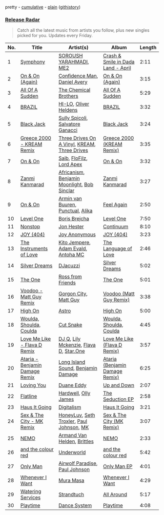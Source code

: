 pretty - [cumulative](/playlists/cumulative/Release%20Radar.md) - [plain](/playlists/plain/37i9dQZEVXbsudmxBFKW7G) ([githistory](https://github.githistory.xyz/vitokorn/spotify-playlist-archive/blob/master/playlists/plain/37i9dQZEVXbsudmxBFKW7G))

### [Release Radar](https://open.spotify.com/playlist/37i9dQZEVXbsudmxBFKW7G)

> Catch all the latest music from artists you follow, plus new singles picked for you. Updates every Friday.

| No. | Title | Artist(s) | Album | Length |
|---|---|---|---|---|
| 1 | [Symphony](https://open.spotify.com/track/2v3Jv6uRKyyF7WprCOxhdB) | [SOROUSH YARAHMADI](https://open.spotify.com/artist/1E5PxKm9kIHw6KHgCkm6hA), [ME2](https://open.spotify.com/artist/6nErdUxP8eWsPkXualjqQ1) | [Crash & Smile in Dada Land - April](https://open.spotify.com/album/3c8quPChWZp7TzsjKhg1Se) | 2:11 |
| 2 | [On & On (Again)](https://open.spotify.com/track/1tYwSPYzoCZLQKbFbvt0fS) | [Confidence Man](https://open.spotify.com/artist/0RwXnFrEoI8tltFvYpJgP6), [Daniel Avery](https://open.spotify.com/artist/1EULJuDFWpZ9xg4YwtUGGt) | [On & On (Again)](https://open.spotify.com/album/6icyrehEsAbRwrnVPvGn5u) | 3:15 |
| 3 | [All Of A Sudden](https://open.spotify.com/track/0RD2AT3sAoSLcMxvcjayrQ) | [The Chemical Brothers](https://open.spotify.com/artist/1GhPHrq36VKCY3ucVaZCfo) | [All Of A Sudden](https://open.spotify.com/album/5hcYHt4yIcGt24boikeG18) | 5:29 |
| 4 | [BRAZIL](https://open.spotify.com/track/1ORp1yoMlfMqlRn83VTB2O) | [HI-LO](https://open.spotify.com/artist/0ETJQforv5OXgDgidQv9qd), [Oliver Heldens](https://open.spotify.com/artist/5nki7yRhxgM509M5ADlN1p) | [BRAZIL](https://open.spotify.com/album/1XpQBTKoUEImwzvgolPS0K) | 3:32 |
| 5 | [Black Jack](https://open.spotify.com/track/0vafgCUl4JE1W12XzjQt0R) | [Sully Spicoli](https://open.spotify.com/artist/5CddVX4EFzNc45Hz41ItWh), [Salvatore Ganacci](https://open.spotify.com/artist/5PdkRVDASsw6P7QoqRpz0F) | [Black Jack](https://open.spotify.com/album/2VtPDl2e0gdn3GxW2Zcfgv) | 3:24 |
| 6 | [Greece 2000 - KREAM Remix](https://open.spotify.com/track/3lLOuE6Z5jlQVqO2bbpC8A) | [Three Drives On A Vinyl](https://open.spotify.com/artist/10feV0eOe64kjUc95Lnfuv), [KREAM](https://open.spotify.com/artist/0DdDnziut7wOo6cAYWVZC5), [Three Drives](https://open.spotify.com/artist/6zgVdOBoN1Fu4JGqd9SZlG) | [Greece 2000 (KREAM Remix)](https://open.spotify.com/album/33SvBsfAut1yQ9BizcWIOV) | 3:35 |
| 7 | [On & On](https://open.spotify.com/track/32xJOfdwWkMvfAtQ6ngg8Y) | [Saib](https://open.spotify.com/artist/6N4HlHINMvoTyAL0yhBUCk), [FloFilz](https://open.spotify.com/artist/39ZQx0618UYVBgGTDOJ2ds), [Lord Apex](https://open.spotify.com/artist/052uglZ4PgpVs8YxEOViXz) | [On & On](https://open.spotify.com/album/3ZIF2Rl32E4uuh9Epth9kQ) | 3:32 |
| 8 | [Zanmi Kanmarad](https://open.spotify.com/track/2Y8XJaIPY2DGGfiY4shPQ4) | [Africanism](https://open.spotify.com/artist/3E9XtGFNNweLtiR8y5aZO5), [Benjamin Moonlight](https://open.spotify.com/artist/2tgdLdlQArVdDguiB06OOp), [Bob Sinclar](https://open.spotify.com/artist/5YFS41yoX0YuFY39fq21oN) | [Zanmi Kanmarad](https://open.spotify.com/album/5Nm52LacAzMAmZCLmUQJWA) | 3:27 |
| 9 | [On & On](https://open.spotify.com/track/6CzCfBtDifOuhXeOm95Qh1) | [Armin van Buuren](https://open.spotify.com/artist/0SfsnGyD8FpIN4U4WCkBZ5), [Punctual](https://open.spotify.com/artist/1ocnIbhFWM9bSPrd7Hu4zF), [Alika](https://open.spotify.com/artist/1U3n3wACHLjc8sS1obMEuf) | [Feel Again](https://open.spotify.com/album/6Z57L1nJyOsBAX2JpP9xMb) | 2:50 |
| 10 | [Level One](https://open.spotify.com/track/3oCfybScespNWsvxK6l48B) | [Boris Brejcha](https://open.spotify.com/artist/6caPJFLv1wesmM7gwK1ACy) | [Level One](https://open.spotify.com/album/32nuiBkyfkO2lLAvLgajFz) | 7:50 |
| 11 | [Nonstop](https://open.spotify.com/track/3gNAA8YL1qvVBKXd7Ni3ty) | [Jon Hester](https://open.spotify.com/artist/0GYMBKQycrXx5fNodtVKLO) | [Continuum](https://open.spotify.com/album/1tJYacfPrHxwNCBvQQZb5f) | 8:10 |
| 12 | [JOY (404)](https://open.spotify.com/track/0tw9UWpHoJCSesaoE4912U) | [Joy Anonymous](https://open.spotify.com/artist/3pK4EcflBpG1Kpmjk5LK2R) | [JOY (404)](https://open.spotify.com/album/2ytlO9BlKlVCWlPVCjKZqn) | 3:23 |
| 13 | [The Instruments of Love](https://open.spotify.com/track/65qxv08icE05EvF0CPfY4f) | [Kito Jempere](https://open.spotify.com/artist/1rcYZdCzi3poheNNvupX7K), [Adam Evald](https://open.spotify.com/artist/2ogRKEmGYMzhPjBY3rfcA4), [Antoha MC](https://open.spotify.com/artist/6OqmKFaRcw0f23m5PQ9CrL) | [The Language of Love](https://open.spotify.com/album/3e6dDQL02lYHZZchVaMTPt) | 2:46 |
| 14 | [Silver Dreams](https://open.spotify.com/track/6Sbv6TJgcvatSXgBmxCHWX) | [DJacuzzi](https://open.spotify.com/artist/3hEj0DYwUlOtTGWViblxsg) | [Silver Dreams](https://open.spotify.com/album/3g1ZSuhU4XVWtb4CccjtBs) | 5:02 |
| 15 | [The One](https://open.spotify.com/track/1HEAdiEtqfNwRiWLBflKgn) | [Ross from Friends](https://open.spotify.com/artist/1Ma3pJzPIrAyYPNRkp3SUF) | [The One](https://open.spotify.com/album/2L9IJGseRrMNGLg8eqzAzv) | 5:01 |
| 16 | [Voodoo - Matt Guy Remix](https://open.spotify.com/track/232ah4ValIgz0yevukwnqJ) | [Gorgon City](https://open.spotify.com/artist/4VNQWV2y1E97Eqo2D5UTjx), [Matt Guy](https://open.spotify.com/artist/09eFtzPTf7Rbkb1z7n7S5B) | [Voodoo (Matt Guy Remix)](https://open.spotify.com/album/545u6wtNm4Gjj9oMn0WW8y) | 3:38 |
| 17 | [High On](https://open.spotify.com/track/0WGnYLveU8NXYhKsxguOSE) | [Astro](https://open.spotify.com/artist/5EysQanQtwcufgMo8vkifv) | [High On](https://open.spotify.com/album/05dzNVehTloLNqhibWZPdn) | 5:00 |
| 18 | [Woulda, Shoulda, Coulda](https://open.spotify.com/track/0ucfUnxgF296loM338fY8D) | [Cut Snake](https://open.spotify.com/artist/5z7jsdhxqvsOxzZxfVF236) | [Woulda, Shoulda, Coulda](https://open.spotify.com/album/4t2WKqQHByTyGpiiOEiZmw) | 4:45 |
| 19 | [Love Me Like - Flava D Remix](https://open.spotify.com/track/4PXFZZGAxum50pJPFpgpkU) | [DJ Q](https://open.spotify.com/artist/7dDPt2xIGymSDddx80OfF1), [Lily Mckenzie](https://open.spotify.com/artist/6LsSHppZVgx7eks7hAkTPN), [Flava D](https://open.spotify.com/artist/682SntJ7VKoFfssPfDAmDZ), [Star.One](https://open.spotify.com/artist/11HK31aj8j8QJ3ZnSlqox4) | [Love Me Like (Flava D Remix)](https://open.spotify.com/album/1OVg2NGfcC0NGy71VUbs4I) | 3:57 |
| 20 | [Ataria - Benjamin Damage Remix](https://open.spotify.com/track/6tkH1LfhiLA1xesGg5XCVb) | [Long Island Sound](https://open.spotify.com/artist/3pjD8ZnuS0MDfx5nVGDDws), [Benjamin Damage](https://open.spotify.com/artist/4erUkZEVS1jXi5kwEtNvjT) | [Ataria (Benjamin Damage Remix)](https://open.spotify.com/album/4FQd1jDQF1AA8zqO060AWo) | 6:25 |
| 21 | [Loving You](https://open.spotify.com/track/10n4174Nr8Doy54G4LTCzM) | [Duane Eddy](https://open.spotify.com/artist/1I5Cu7bqjkRg85idwYsD91) | [Up and Down](https://open.spotify.com/album/0pagi1dudn756ksVdkgfLa) | 2:07 |
| 22 | [Flatline](https://open.spotify.com/track/62awLXott9ggv7hooU3ozu) | [Hardwell](https://open.spotify.com/artist/6BrvowZBreEkXzJQMpL174), [Olly James](https://open.spotify.com/artist/04Ze9i5w3NXno5DdMNpJZC) | [The Seduction EP](https://open.spotify.com/album/0o4acAEnhuhzFfOKfNk6vh) | 2:58 |
| 23 | [Haus It Going](https://open.spotify.com/track/3rB9sNH5ZKX6h3M9yrB0sx) | [Digitalism](https://open.spotify.com/artist/2fBURuq7FrlH6z5F92mpOl) | [Haus It Going](https://open.spotify.com/album/3j5NJ5ntHWfcSv785dd2nx) | 3:21 |
| 24 | [Sex & The City - MK Remix](https://open.spotify.com/track/3DtxjODCIa3IsMYlIpmbWt) | [HoneyLuv](https://open.spotify.com/artist/1sl3gVNz3Nxd4poA8f76sl), [Seth Troxler](https://open.spotify.com/artist/3JkLFcTej6tdwZoQT6Nx4B), [Paul Johnson](https://open.spotify.com/artist/4BqZuFqHJ8CLn3ig0f1m0G), [MK](https://open.spotify.com/artist/1yqxFtPHKcGcv6SXZNdyT9) | [Sex & The City (MK Remix)](https://open.spotify.com/album/0wN4OH4Vp79ziKQS8mRX5e) | 3:07 |
| 25 | [NEMO](https://open.spotify.com/track/2RvUquRNqRRCh3y5Ls7DTc) | [Armand Van Helden](https://open.spotify.com/artist/3cQA9WH8liZfeja1DxcDYE), [Brittles](https://open.spotify.com/artist/4AatAhtKlfnbdMwlxdTwwr) | [NEMO](https://open.spotify.com/album/4aYOQcCVX4mIua85Ub8jCi) | 2:33 |
| 26 | [and the colour red](https://open.spotify.com/track/07is4mDimzU5oHHO6hG8kj) | [Underworld](https://open.spotify.com/artist/1PXHzxRDiLnjqNrRn2Xbsa) | [and the colour red](https://open.spotify.com/album/74LqsMz0RZ2ESyz99Aqsmo) | 5:42 |
| 27 | [Only Man](https://open.spotify.com/track/5xg1c2BrE1Ebt9a4xR2LoC) | [Airwolf Paradise](https://open.spotify.com/artist/0c3I7EPZUCCG7khbUwQDjl), [Paul Johnson](https://open.spotify.com/artist/4BqZuFqHJ8CLn3ig0f1m0G) | [Only Man EP](https://open.spotify.com/album/2YnBlnJQS41Klgd146FlML) | 4:01 |
| 28 | [Whenever I Want](https://open.spotify.com/track/28Cg98BS32bN4zUGzVM9Kn) | [Mura Masa](https://open.spotify.com/artist/5Q81rlcTFh3k6DQJXPdsot) | [Whenever I Want](https://open.spotify.com/album/5m1zpQMkKIwT4PaDh9l4rA) | 4:29 |
| 29 | [Watering Services](https://open.spotify.com/track/6yd4PUgXVX4aJxmUWNDFlx) | [Strandtuch](https://open.spotify.com/artist/69wbu2JUasReNhoOrifgti) | [All Around](https://open.spotify.com/album/0NOh1UnpEORLCBKrBRawt8) | 5:17 |
| 30 | [Playtime](https://open.spotify.com/track/5FO3tcD7DZpEU0kd7YoawN) | [Dance System](https://open.spotify.com/artist/1ju2puXmReF61q0pjZX0oh) | [Playtime](https://open.spotify.com/album/59lDZsqCd4f4WkUE3laYY8) | 4:08 |